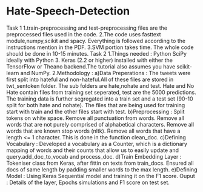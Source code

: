 # Hate-Speech-Detection
Task 1 
1.train-preprocessing and test-preprocessing files are the preprocessed files used in the code.
2.The code uses fasttext module,numpy,scikit and spacy. Everything is followed according to the instructions mention in the PDF.
3.SVM portion takes time. The whole code should be done in 10-15 minutes.
Task 2
1.Things needed : Python SciPy ideally with Python 3. Keras (2.2 or higher) installed with either the TensorFlow or Theano backend.The tutorial also assumes you have scikit-learn and NumPy.
2.Methodology : 
a)Data Preperations : The tweets were first split into hateful and non-hateful.All of these files are stored in twt_sentoken folder. The sub folders are hate,nohate and test. Hate and No Hate contain files from training set seperated, test are the 5000 predictions. The training data is further segregated into a train set and a test set (90-10 split for both hate and nohate). The files that are being used for training start with train and the other files start with test. 
b)Preprocessing : Split tokens on white space. Remove all punctuation from words. Remove all words that are not purely comprised of alphabetical characters. Remove all words that are known stop words (nltk).
Remove all words that have a length <= 1 character. This is done in the function clean_doc.
c)Defining Vocabulary : Developed a vocabulary as a Counter, which is a dictionary mapping of words and their counts that allow us to easily update and query.add_doc_to_vocab and process_doc.
d)Train Embedding Layer : Tokeniser class from Keras, after fittin on texts from train_docs. Ensured all docs of same length by padding smaller words to the max length. 
e)Defining Model : Using Keras Sequential model and training it on the F1 score.
Ouput : Details of the layer, Epochs simulations and F1 score on test set.


